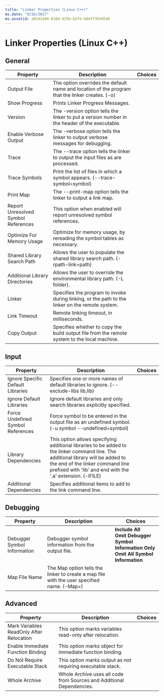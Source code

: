 ```yaml
---
title: "Linker Properties (Linux C++)"
ms.date: "9/26/2017"
ms.assetid: a0243a94-8164-425b-b2fe-b84ff363d546
---
```

# Linker Properties (Linux C++)

## General

Property | Description | Choices
--- | ---| ---
Output File | The option overrides the default name and location of the program that the linker creates. (-o)
Show Progress | Prints Linker Progress Messages.
Version | The -version option tells the linker to put a version number in the header of the executable.
Enable Verbose Output | The -verbose option tells the linker to output verbose messages for debugging.
Trace | The --trace option tells the linker to output the input files as are processed.
Trace Symbols | Print the list of files in which a symbol appears. (--trace-symbol=symbol)
Print Map | The --print-map option tells the linker to output a link map.
Report Unresolved Symbol References | This option when enabled will report unresolved symbol references.
Optimize For Memory Usage | Optimize for memory usage, by rereading the symbol tables as necessary.
Shared Library Search Path | Allows the user to populate the shared library search path. (-rpath-link=path)
Additional Library Directories | Allows the user to override the environmental library path. (-L folder).
Linker | Specifies the program to invoke during linking, or the path to the linker on the remote system.
Link Timeout | Remote linking timeout, in milliseconds.
Copy Output | Specifies whether to copy the build output file from the remote system to the local machine.

## Input

Property | Description | Choices
--- | ---| ---
Ignore Specific Default Libraries | Specifies one or more names of default libraries to ignore. (--exclude-libs lib,lib)
Ignore Default Libraries | Ignore default libraries and only search libraries explicitly specified.
Force Undefined Symbol References | Force symbol to be entered in the output file as an undefined symbol. (-u symbol --undefined=symbol)
Library Dependencies | This option allows specifying additional libraries to be  added to the linker command line. The additional library will be added to the end of the linker command line  prefixed with 'lib' and end with the '.a' extension.  (-lFILE)
Additional Dependencies | Specifies additional items to add to the link command line.

## Debugging

Property | Description | Choices
--- | ---| ---
Debugger Symbol Information | Debugger symbol information from the output file. | **Include All**<br>**Omit Debugger Symbol Information Only**<br>**Omit All Symbol Information**<br>
Map File Name | The Map option tells the linker to create a map file with the user specified name. (-Map=)

## Advanced

Property | Description | Choices
--- | ---| ---
Mark Variables ReadOnly After Relocation | This option marks variables read-only after relocation.
Enable Immediate Function Binding | This option marks object for immediate function binding.
Do Not Require Executable Stack | This option marks output as not requiring executable stack.
Whole Archive | Whole Archive uses all code from Sources and Additional Dependencies.
